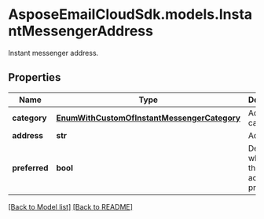 # AsposeEmailCloudSdk.models.InstantMessengerAddress

Instant messenger address.             

## Properties
Name | Type | Description | Notes
------------ | ------------- | ------------- | -------------
**category** |[**EnumWithCustomOfInstantMessengerCategory**](EnumWithCustomOfInstantMessengerCategory.md) |Address category.              |[optional] 
**address** |**str** |Address.              |[optional] 
**preferred** |**bool** |Determines whether this address is preferred.              |




[[Back to Model list]](Models.md) [[Back to README]](README.md)

